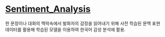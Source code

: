 # [Sentiment_Analysis](https://www.notion.so/c7f5dccf0dcc4e47b1197ca93e1ae655?pvs=4)
한 문장이나 대화의 맥락속에서 발화자의 감정을 읽어내기 위해 사전 학습된 문맥 표현 데이터를 활용해 학습된 모델을 이용하여 한국어 감성 분석에 활용.


